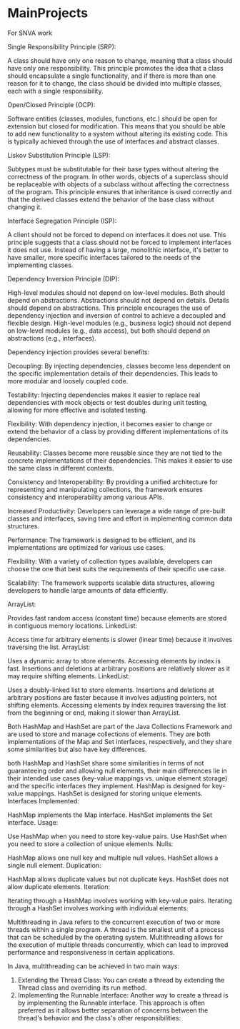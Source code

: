 # MainProjects

For SNVA work

Single Responsibility Principle (SRP):

A class should have only one reason to change, meaning that a class should have only one responsibility.
This principle promotes the idea that a class should encapsulate a single functionality, and if there is more than one reason for it to change, the class should be divided into multiple classes, each with a single responsibility.

Open/Closed Principle (OCP):

Software entities (classes, modules, functions, etc.) should be open for extension but closed for modification.
This means that you should be able to add new functionality to a system without altering its existing code. This is typically achieved through the use of interfaces and abstract classes.

Liskov Substitution Principle (LSP):

Subtypes must be substitutable for their base types without altering the correctness of the program.
In other words, objects of a superclass should be replaceable with objects of a subclass without affecting the correctness of the program. This principle ensures that inheritance is used correctly and that the derived classes extend the behavior of the base class without changing it.

Interface Segregation Principle (ISP):

A client should not be forced to depend on interfaces it does not use.
This principle suggests that a class should not be forced to implement interfaces it does not use. Instead of having a large, monolithic interface, it's better to have smaller, more specific interfaces tailored to the needs of the implementing classes.

Dependency Inversion Principle (DIP):

High-level modules should not depend on low-level modules. Both should depend on abstractions.
Abstractions should not depend on details. Details should depend on abstractions.
This principle encourages the use of dependency injection and inversion of control to achieve a decoupled and flexible design. High-level modules (e.g., business logic) should not depend on low-level modules (e.g., data access), but both should depend on abstractions (e.g., interfaces).

Dependency injection provides several benefits:

Decoupling: By injecting dependencies, classes become less dependent on the specific implementation details of their dependencies. This leads to more modular and loosely coupled code.

Testability: Injecting dependencies makes it easier to replace real dependencies with mock objects or test doubles during unit testing, allowing for more effective and isolated testing.

Flexibility: With dependency injection, it becomes easier to change or extend the behavior of a class by providing different implementations of its dependencies.

Reusability: Classes become more reusable since they are not tied to the concrete implementations of their dependencies. This makes it easier to use the same class in different contexts.

Consistency and Interoperability: By providing a unified architecture for representing and manipulating collections, the framework ensures consistency and interoperability among various APIs.

Increased Productivity: Developers can leverage a wide range of pre-built classes and interfaces, saving time and effort in implementing common data structures.

Performance: The framework is designed to be efficient, and its implementations are optimized for various use cases.

Flexibility: With a variety of collection types available, developers can choose the one that best suits the requirements of their specific use case.

Scalability: The framework supports scalable data structures, allowing developers to handle large amounts of data efficiently.

ArrayList:

Provides fast random access (constant time) because elements are stored in contiguous memory locations.
LinkedList:

Access time for arbitrary elements is slower (linear time) because it involves traversing the list.
ArrayList:

Uses a dynamic array to store elements.
Accessing elements by index is fast.
Insertions and deletions at arbitrary positions are relatively slower as it may require shifting elements.
LinkedList:

Uses a doubly-linked list to store elements.
Insertions and deletions at arbitrary positions are faster because it involves adjusting pointers, not shifting elements.
Accessing elements by index requires traversing the list from the beginning or end, making it slower than ArrayList.

Both HashMap and HashSet are part of the Java Collections Framework and are used to store and manage collections of elements. They are both implementations of the Map and Set interfaces, respectively, and they share some similarities but also have key differences.

both HashMap and HashSet share some similarities in terms of not guaranteeing order and allowing null elements, their main differences lie in their intended use cases (key-value mappings vs. unique element storage) and the specific interfaces they implement.
HashMap is designed for key-value mappings.
HashSet is designed for storing unique elements.
Interfaces Implemented:

HashMap implements the Map interface.
HashSet implements the Set interface.
Usage:

Use HashMap when you need to store key-value pairs.
Use HashSet when you need to store a collection of unique elements.
Nulls:

HashMap allows one null key and multiple null values.
HashSet allows a single null element.
Duplication:

HashMap allows duplicate values but not duplicate keys.
HashSet does not allow duplicate elements.
Iteration:

Iterating through a HashMap involves working with key-value pairs.
Iterating through a HashSet involves working with individual elements.

Multithreading in Java refers to the concurrent execution of two or more threads within a single program. A thread is the smallest unit of a process that can be scheduled by the operating system. Multithreading allows for the execution of multiple threads concurrently, which can lead to improved performance and responsiveness in certain applications.

In Java, multithreading can be achieved in two main ways:

1. Extending the Thread Class:
You can create a thread by extending the Thread class and overriding its run method.
2. Implementing the Runnable Interface:
Another way to create a thread is by implementing the Runnable interface. This approach is often preferred as it allows better separation of concerns between the thread's behavior and the class's other responsibilities:

